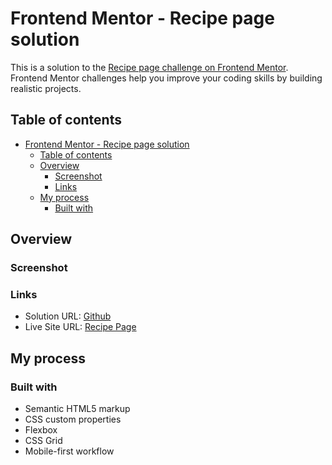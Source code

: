 # Frontend Mentor - Recipe page solution

This is a solution to the [Recipe page challenge on Frontend Mentor](https://www.frontendmentor.io/challenges/recipe-page-KiTsR8QQKm). Frontend Mentor challenges help you improve your coding skills by building realistic projects. 

## Table of contents

- [Frontend Mentor - Recipe page solution](#frontend-mentor---recipe-page-solution)
  - [Table of contents](#table-of-contents)
  - [Overview](#overview)
    - [Screenshot](#screenshot)
    - [Links](#links)
  - [My process](#my-process)
    - [Built with](#built-with)


## Overview

### Screenshot



### Links

- Solution URL: [Github](https://github.com/sudhanshusingh-g/recipe-page)
- Live Site URL: [Recipe Page](https://sudhanshusingh-g.github.io/recipe-page/)

## My process

### Built with

- Semantic HTML5 markup
- CSS custom properties
- Flexbox
- CSS Grid
- Mobile-first workflow



